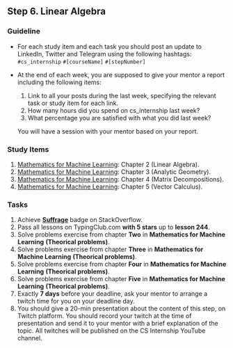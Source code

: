 ## Step 6. Linear Algebra

### Guideline

- For each study item and each task you should post an update to LinkedIn, Twitter and Telegram using the following hashtags:
`#cs_internship`
`#[courseName]`
`#[stepNumber]`

- At the end of each week, you are supposed to give your mentor a report including the following items:
  1. Link to all your posts during the last week, specifying the relevant task or study item for each link.
  2. How many hours did you spend on cs_internship last week?
  3. What percentage you are satisfied with what you did last week?
  
  You will have a session with your mentor based on your report.
  
  
### Study Items

  1. [Mathematics for Machine Learning](README.md): Chapter 2 (Linear Algebra).
  2. [Mathematics for Machine Learning](README.md): Chapter 3 (Analytic Geometry).
  3. [Mathematics for Machine Learning](README.md): Chapter 4 (Matrix Decompositions).
  4. [Mathematics for Machine Learning](README.md): Chapter 5 (Vector Calculus).

### Tasks

 1. Achieve [**Suffrage**](https://stackoverflow.com/help/badges/804/suffrage) badge on StackOverflow.
 2. Pass all lessons on TypingClub.com **with 5 stars** up to **lesson 244**.
 3. Solve problems exercise from chapter **Two** in **Mathematics for Machine Learning** **(Theorical problems)**.
 4. Solve problems exercise from chapter **Three** in **Mathematics for Machine Learning** **(Theorical problems)**.
 5. Solve problems exercise from chapter **Four** in **Mathematics for Machine Learning** **(Theorical problems)**. 
 6. Solve problems exercise from chapter **Five** in **Mathematics for Machine Learning** **(Theorical problems)**.
 7. Exactly **7 days** before your deadline, ask your mentor to arrange a twitch time for you on your deadline day.
 8. You should give a 20-min presentation about the content of this step, on Twitch platform. You should record your twitch at the time of presentation and send it to your mentor with a brief explanation of the topic. All twitches will be published on the CS Internship YouTube channel.

